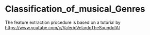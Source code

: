 # Classification_of_musical_Genres

The feature extraction procedure is based on  a tutorial by https://www.youtube.com/c/ValerioVelardoTheSoundofAI
